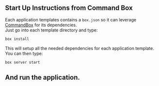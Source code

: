 ## Start Up Instructions from Command Box

Each application templates contains a `box.json` so it can leverage [CommandBox](http://www.ortussolutions.com/products/commandbox) for its dependencies.  
Just go into each template directory and type:

```bash
box install
```

This will setup all the needed dependencies for each application template.  You can then type:

```bash
box server start
```

And run the application.
---
